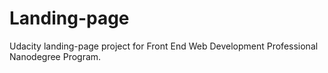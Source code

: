 # Landing-page
Udacity landing-page project for Front End Web Development Professional Nanodegree Program.
